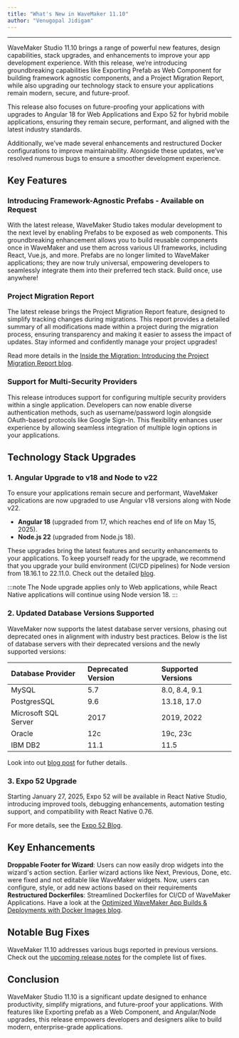 ```yaml
---
title: "What's New in WaveMaker 11.10"
author: "Venugopal Jidigam"
---
```

---

WaveMaker Studio 11.10 brings a range of powerful new features, design capabilities, stack upgrades, and enhancements to improve your app development experience. With this release, we’re introducing groundbreaking capabilities like Exporting Prefab as Web Component for building framework agnostic components, and a Project Migration Report, while also upgrading our technology stack to ensure your applications remain modern, secure, and future-proof.

This release also focuses on future-proofing your applications with upgrades to Angular 18 for Web Applications and Expo 52 for hybrid mobile applications, ensuring they remain secure, performant, and aligned with the latest industry standards.

Additionally, we’ve made several enhancements and restructured Docker configurations to improve maintainability. Alongside these updates, we’ve resolved numerous bugs to ensure a smoother development experience.

<!-- truncate -->

## Key Features

### Introducing Framework-Agnostic Prefabs - Available on Request

With the latest release, WaveMaker Studio takes modular development to the next level by enabling Prefabs to be exposed as web components. This groundbreaking enhancement allows you to build reusable components once in WaveMaker and use them across various UI frameworks, including React, Vue.js, and more. Prefabs are no longer limited to WaveMaker applications; they are now truly universal, empowering developers to seamlessly integrate them into their preferred tech stack. Build once, use anywhere! 

### Project Migration Report

The latest release brings the Project Migration Report feature, designed to simplify tracking changes during migrations. This report provides a detailed summary of all modifications made within a project during the migration process, ensuring transparency and making it easier to assess the impact of updates. Stay informed and confidently manage your project upgrades!

Read more details in the [Inside the Migration: Introducing the Project Migration Report blog](/learn/blog/2025/01/02/migration-report/).

### Support for Multi-Security Providers

This release introduces support for configuring multiple security providers within a single application. Developers can now enable diverse authentication methods, such as username/password login alongside OAuth-based protocols like Google Sign-In. This flexibility enhances user experience by allowing seamless integration of multiple login options in your applications.


## Technology Stack Upgrades

### 1. Angular Upgrade to v18 and Node to v22

To ensure your applications remain secure and performant, WaveMaker applications are now upgraded to use Angular v18 versions along with Node v22.

- **Angular 18** (upgraded from 17, which reaches end of life on May 15, 2025).
- **Node.js 22** (upgraded from Node.js 18).

These upgrades bring the latest features and security enhancements to your applications. To keep yourself ready for the upgrade, we recommend that you upgrade your build environment (CI/CD pipelines) for Node version from 18.16.1 to 22.11.0. Check out the detailed [blog](/learn/blog/2025/01/06/angular-node-upgrades/).

:::note
The Node upgrade applies only to Web applications, while React Native applications will continue using Node version 18.
:::

### 2. Updated Database Versions Supported

WaveMaker now supports the latest database server versions, phasing out deprecated ones in alignment with industry best practices. Below is the list of database servers with their deprecated versions and the newly supported versions:

| Database Provider  | Deprecated Version  |     Supported Versions |
| :----------------  | :-----------------  |  :---------------- |
| MySQL              | 5.7                 | 8.0, 8.4, 9.1      |
| PostgresSQL        | 9.6                 | 13.18, 17.0        |
| Microsoft SQL Server    | 2017           | 2019, 2022         |
|Oracle              | 12c                 | 19c, 23c           |
| IBM DB2            | 11.1                | 11.5               |

Look into out [blog post](/learn/blog/2025/01/07/database-version-updates/) for futher details.
 
### 3. Expo 52 Upgrade

Starting January 27, 2025, Expo 52 will be available in React Native Studio, introducing improved tools, debugging enhancements, automation testing support, and compatibility with React Native 0.76.

For more details, see the [Expo 52 Blog](/learn/blog/2024/12/16/expo-52-react-native-update/).

## Key Enhancements

**Droppable Footer for Wizard**: Users can now easily drop widgets into the wizard's action section. Earlier wizard actions like Next, Previous, Done, etc. were fixed and not editable like WaveMaker widgets. Now, users can configure, style, or add new actions based on their requirements
**Restructured Dockerfiles**: Streamlined Dockerfiles for CI/CD of WaveMaker Applications. Have a look at the [Optimized WaveMaker App Builds & Deployments with Docker Images blog](/learn/blog/2025/01/17/specialized-docker-images/).

## Notable Bug Fixes

WaveMaker 11.10 addresses various bugs reported in previous versions. Check out the [upcoming release notes](/learn/wavemaker-release-notes/v11-10-0/) for the complete list of fixes. 


## Conclusion

WaveMaker Studio 11.10 is a significant update designed to enhance productivity, simplify migrations, and future-proof your applications. With features like Exporting prefab as a Web Component, and Angular/Node upgrades, this release empowers developers and designers alike to build modern, enterprise-grade applications.
